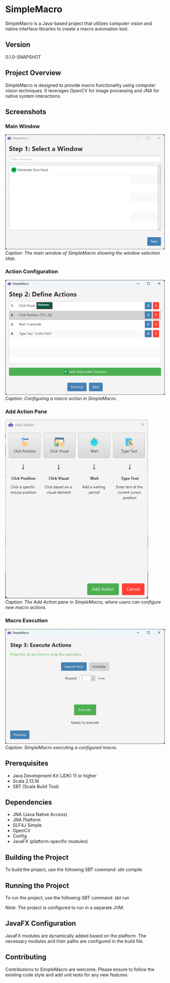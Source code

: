 # SimpleMacro

SimpleMacro is a Java-based project that utilizes computer vision and native interface libraries to create a macro automation tool.

## Version
0.1.0-SNAPSHOT

## Project Overview
SimpleMacro is designed to provide macro functionality using computer vision techniques. It leverages OpenCV for image processing and JNA for native system interactions.

## Screenshots

### Main Window
![Main Window](src/main/resources/screenshots/main_window_screenshot.png)<br>
*Caption: The main window of SimpleMacro showing the window selection step.*

### Action Configuration
![Action Configuration](src/main/resources/screenshots/action_config_screenshot.png)<br>
*Caption: Configuring a macro action in SimpleMacro.*

### Add Action Pane
![Add Action Pane](src/main/resources/screenshots/add_action_pane_screenshot.png)<br>
*Caption: The Add Action pane in SimpleMacro, where users can configure new macro actions.*

### Macro Execution
![Macro Execution](src/main/resources/screenshots/macro_execution_screenshot.png)<br>
*Caption: SimpleMacro executing a configured macro.*

## Prerequisites
- Java Development Kit (JDK) 11 or higher
- Scala 2.13.16
- SBT (Scala Build Tool)

## Dependencies
- JNA (Java Native Access)
- JNA Platform
- SLF4J Simple
- OpenCV
- Config
- JavaFX (platform-specific modules)

## Building the Project
To build the project, use the following SBT command:
sbt compile

## Running the Project
To run the project, use the following SBT command:
sbt run

Note: The project is configured to run in a separate JVM.

## JavaFX Configuration
JavaFX modules are dynamically added based on the platform. The necessary modules and their paths are configured in the build file.

## Contributing
Contributions to SimpleMacro are welcome. Please ensure to follow the existing code style and add unit tests for any new features.
